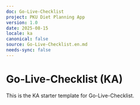 ```yaml
---
doc: Go-Live-Checklist
project: PKU Diet Planning App
version: 1.0
date: 2025-08-15
locale: ka
canonical: false
source: Go-Live-Checklist.en.md
needs-sync: false
---
```


# Go-Live-Checklist (KA)

This is the KA starter template for Go-Live-Checklist.
